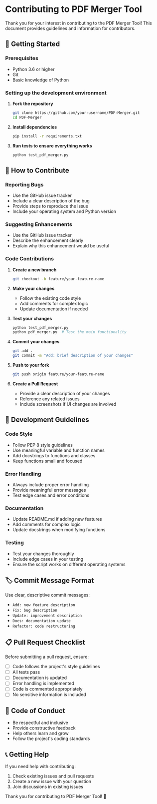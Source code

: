 # Contributing to PDF Merger Tool

Thank you for your interest in contributing to the PDF Merger Tool! This document provides guidelines and information for contributors.

## 🚀 Getting Started

### Prerequisites
- Python 3.6 or higher
- Git
- Basic knowledge of Python

### Setting up the development environment

1. **Fork the repository**
   ```bash
   git clone https://github.com/your-username/PDF-Merger.git
   cd PDF-Merger
   ```

2. **Install dependencies**
   ```bash
   pip install -r requirements.txt
   ```

3. **Run tests to ensure everything works**
   ```bash
   python test_pdf_merger.py
   ```

## 📝 How to Contribute

### Reporting Bugs
- Use the GitHub issue tracker
- Include a clear description of the bug
- Provide steps to reproduce the issue
- Include your operating system and Python version

### Suggesting Enhancements
- Use the GitHub issue tracker
- Describe the enhancement clearly
- Explain why this enhancement would be useful

### Code Contributions

1. **Create a new branch**
   ```bash
   git checkout -b feature/your-feature-name
   ```

2. **Make your changes**
   - Follow the existing code style
   - Add comments for complex logic
   - Update documentation if needed

3. **Test your changes**
   ```bash
   python test_pdf_merger.py
   python pdf_merger.py  # Test the main functionality
   ```

4. **Commit your changes**
   ```bash
   git add .
   git commit -m "Add: brief description of your changes"
   ```

5. **Push to your fork**
   ```bash
   git push origin feature/your-feature-name
   ```

6. **Create a Pull Request**
   - Provide a clear description of your changes
   - Reference any related issues
   - Include screenshots if UI changes are involved

## 🎯 Development Guidelines

### Code Style
- Follow PEP 8 style guidelines
- Use meaningful variable and function names
- Add docstrings to functions and classes
- Keep functions small and focused

### Error Handling
- Always include proper error handling
- Provide meaningful error messages
- Test edge cases and error conditions

### Documentation
- Update README.md if adding new features
- Add comments for complex logic
- Update docstrings when modifying functions

### Testing
- Test your changes thoroughly
- Include edge cases in your testing
- Ensure the script works on different operating systems

## 🏷️ Commit Message Format

Use clear, descriptive commit messages:

- `Add: new feature description`
- `Fix: bug description`
- `Update: improvement description`
- `Docs: documentation update`
- `Refactor: code restructuring`

## 📋 Pull Request Checklist

Before submitting a pull request, ensure:

- [ ] Code follows the project's style guidelines
- [ ] All tests pass
- [ ] Documentation is updated
- [ ] Error handling is implemented
- [ ] Code is commented appropriately
- [ ] No sensitive information is included

## 🤝 Code of Conduct

- Be respectful and inclusive
- Provide constructive feedback
- Help others learn and grow
- Follow the project's coding standards

## 📞 Getting Help

If you need help with contributing:

1. Check existing issues and pull requests
2. Create a new issue with your question
3. Join discussions in existing issues

Thank you for contributing to PDF Merger Tool! 🎉 